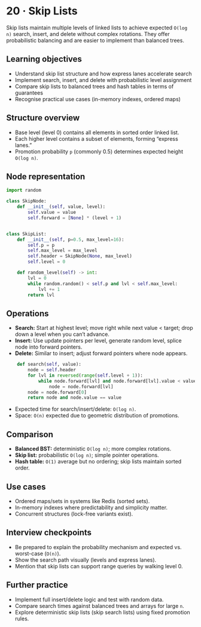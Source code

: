 # 20 · Skip Lists

Skip lists maintain multiple levels of linked lists to achieve expected `O(log n)` search, insert, and delete without complex rotations. They offer probabilistic balancing and are easier to implement than balanced trees.

## Learning objectives
- Understand skip list structure and how express lanes accelerate search
- Implement search, insert, and delete with probabilistic level assignment
- Compare skip lists to balanced trees and hash tables in terms of guarantees
- Recognise practical use cases (in-memory indexes, ordered maps)

## Structure overview
- Base level (level 0) contains all elements in sorted order linked list.
- Each higher level contains a subset of elements, forming “express lanes.”
- Promotion probability `p` (commonly 0.5) determines expected height `O(log n)`.

## Node representation

```python
import random

class SkipNode:
    def __init__(self, value, level):
        self.value = value
        self.forward = [None] * (level + 1)


class SkipList:
    def __init__(self, p=0.5, max_level=16):
        self.p = p
        self.max_level = max_level
        self.header = SkipNode(None, max_level)
        self.level = 0

    def random_level(self) -> int:
        lvl = 0
        while random.random() < self.p and lvl < self.max_level:
            lvl += 1
        return lvl
```

## Operations
- **Search:** Start at highest level; move right while next value < target; drop down a level when you can’t advance.
- **Insert:** Use update pointers per level, generate random level, splice node into forward pointers.
- **Delete:** Similar to insert; adjust forward pointers where node appears.

```python
    def search(self, value):
        node = self.header
        for lvl in reversed(range(self.level + 1)):
            while node.forward[lvl] and node.forward[lvl].value < value:
                node = node.forward[lvl]
        node = node.forward[0]
        return node and node.value == value
```

- Expected time for search/insert/delete: `O(log n)`.
- Space: `O(n)` expected due to geometric distribution of promotions.

## Comparison
- **Balanced BST:** deterministic `O(log n)`; more complex rotations.
- **Skip list:** probabilistic `O(log n)`; simple pointer operations.
- **Hash table:** `O(1)` average but no ordering; skip lists maintain sorted order.

## Use cases
- Ordered maps/sets in systems like Redis (sorted sets).
- In-memory indexes where predictability and simplicity matter.
- Concurrent structures (lock-free variants exist).

## Interview checkpoints
- Be prepared to explain the probability mechanism and expected vs. worst-case (`O(n)`).
- Show the search path visually (levels and express lanes).
- Mention that skip lists can support range queries by walking level 0.

## Further practice
- Implement full insert/delete logic and test with random data.
- Compare search times against balanced trees and arrays for large `n`.
- Explore deterministic skip lists (skip search lists) using fixed promotion rules.
